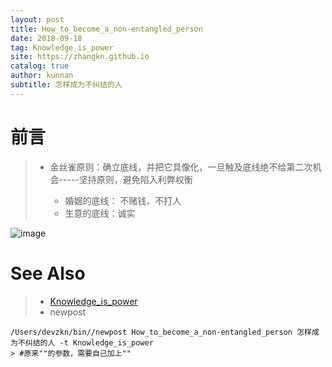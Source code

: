 ```yaml
---
layout: post
title: How_to_become_a_non-entangled_person
date: 2018-09-18
tag: Knowledge_is_power
site: https://zhangkn.github.io
catalog: true
author: kunnan
subtitle: 怎样成为不纠结的人
---
```




# 前言



> * 金丝雀原则：确立底线，并把它具像化，一旦触及底线绝不给第二次机会-----坚持原则，避免陷入利弊权衡
>
>   * 婚姻的底线： 不赌钱、不打人
>   * 生意的底线：诚实
>

![image](https://wx3.sinaimg.cn/large/af39b376gy1fvdj9boik4j20zk0k0qdd.jpg)



# See Also 

>* [Knowledge_is_power](https://kunnan.github.io/tags/#Knowledge_is_power)
>* newpost 
>
```
/Users/devzkn/bin//newpost How_to_become_a_non-entangled_person 怎样成为不纠结的人 -t Knowledge_is_power
> #原来""的参数，需要自己加上""
```

